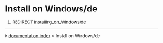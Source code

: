 # Install on Windows/de
1.  REDIRECT [Installing_on_Windows/de](Installing_on_Windows/de.md)



---
⏵ [documentation index](../README.md) > Install on Windows/de

